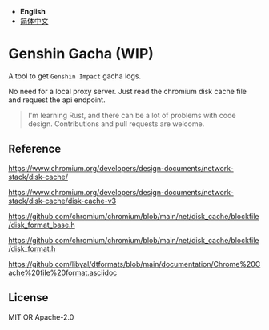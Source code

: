 - **English**
- [简体中文](README-CN.md)

# Genshin Gacha (WIP)

A tool to get `Genshin Impact` gacha logs.

No need for a local proxy server. Just read the chromium disk cache file and request the api endpoint.

> I'm learning Rust, and there can be a lot of problems with code design. Contributions and pull requests are welcome.

## Reference

https://www.chromium.org/developers/design-documents/network-stack/disk-cache/

https://www.chromium.org/developers/design-documents/network-stack/disk-cache/disk-cache-v3

https://github.com/chromium/chromium/blob/main/net/disk_cache/blockfile/disk_format_base.h

https://github.com/chromium/chromium/blob/main/net/disk_cache/blockfile/disk_format.h

https://github.com/libyal/dtformats/blob/main/documentation/Chrome%20Cache%20file%20format.asciidoc

## License

MIT OR Apache-2.0
